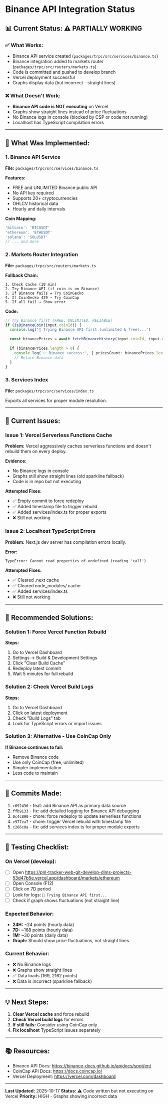 # Binance API Integration Status

## 📊 Current Status: ⚠️ PARTIALLY WORKING

### ✅ What Works:
- Binance API service created (`packages/trpc/src/services/binance.ts`)
- Binance integration added to markets router (`packages/trpc/src/routers/markets.ts`)
- Code is committed and pushed to develop branch
- Vercel deployment successful
- Graphs display data (but incorrect - straight lines)

### ❌ What Doesn't Work:
- **Binance API code is NOT executing** on Vercel
- Graphs show straight lines instead of price fluctuations
- No Binance logs in console (blocked by CSP or code not running)
- Localhost has TypeScript compilation errors

---

## 🔧 What Was Implemented:

### 1. Binance API Service
**File:** `packages/trpc/src/services/binance.ts`

**Features:**
- FREE and UNLIMITED Binance public API
- No API key required
- Supports 20+ cryptocurrencies
- OHLCV historical data
- Hourly and daily intervals

**Coin Mapping:**
```typescript
'bitcoin': 'BTCUSDT'
'ethereum': 'ETHUSDT'
'solana': 'SOLUSDT'
// ... and more
```

### 2. Markets Router Integration
**File:** `packages/trpc/src/routers/markets.ts`

**Fallback Chain:**
```
1. Check Cache (10 min)
2. Try Binance API (if coin is on Binance)
3. If Binance fails → Try CoinGecko
4. If CoinGecko 429 → Try CoinCap
5. If all fail → Show error
```

**Code:**
```typescript
// Try Binance first (FREE, UNLIMITED, RELIABLE)
if (isBinanceCoin(input.coinId)) {
  console.log('🚀 Trying Binance API first (unlimited & free)...')
  
  const binancePrices = await fetchBinanceHistory(input.coinId, input.days)
  
  if (binancePrices.length > 0) {
    console.log('✅ Binance success:', { pricesCount: binancePrices.length })
    // Return Binance data
  }
}
```

### 3. Services Index
**File:** `packages/trpc/src/services/index.ts`

Exports all services for proper module resolution.

---

## 🐛 Current Issues:

### Issue 1: Vercel Serverless Functions Cache
**Problem:** Vercel aggressively caches serverless functions and doesn't rebuild them on every deploy.

**Evidence:**
- No Binance logs in console
- Graphs still show straight lines (old sparkline fallback)
- Code is in repo but not executing

**Attempted Fixes:**
- ✅ Empty commit to force redeploy
- ✅ Added timestamp file to trigger rebuild
- ✅ Added services/index.ts for proper exports
- ❌ Still not working

### Issue 2: Localhost TypeScript Errors
**Problem:** Next.js dev server has compilation errors locally.

**Error:**
```
TypeError: Cannot read properties of undefined (reading 'call')
```

**Attempted Fixes:**
- ✅ Cleared .next cache
- ✅ Cleared node_modules/.cache
- ✅ Added services/index.ts
- ❌ Still not working

---

## 🎯 Recommended Solutions:

### Solution 1: Force Vercel Function Rebuild
**Steps:**
1. Go to Vercel Dashboard
2. Settings → Build & Development Settings
3. Click "Clear Build Cache"
4. Redeploy latest commit
5. Wait 5 minutes for full rebuild

### Solution 2: Check Vercel Build Logs
**Steps:**
1. Go to Vercel Dashboard
2. Click on latest deployment
3. Check "Build Logs" tab
4. Look for TypeScript errors or import issues

### Solution 3: Alternative - Use CoinCap Only
**If Binance continues to fail:**
- Remove Binance code
- Use only CoinCap (free, unlimited)
- Simpler implementation
- Less code to maintain

---

## 📝 Commits Made:

1. `c692430` - feat: add Binance API as primary data source
2. `ffb9133` - fix: add detailed logging for Binance API debugging
3. `0c4c890` - chore: force redeploy to update serverless functions
4. `e977ea7` - chore: trigger Vercel rebuild with timestamp file
5. `c266c0a` - fix: add services index.ts for proper module exports

---

## 🧪 Testing Checklist:

### On Vercel (develop):
- [ ] Open https://pnl-tracker-web-git-develop-dims-projects-53d47b5e.vercel.app/dashboard/markets/ethereum
- [ ] Open Console (F12)
- [ ] Click on 7D period
- [ ] Look for logs: `🚀 Trying Binance API first...`
- [ ] Check if graph shows fluctuations (not straight line)

### Expected Behavior:
- **24H:** ~24 points (hourly data)
- **7D:** ~168 points (hourly data)
- **1M:** ~30 points (daily data)
- **Graph:** Should show price fluctuations, not straight lines

### Current Behavior:
- ❌ No Binance logs
- ❌ Graphs show straight lines
- ✅ Data loads (169, 2162 points)
- ❌ Data is incorrect (sparkline fallback)

---

## 💡 Next Steps:

1. **Clear Vercel cache** and force rebuild
2. **Check Vercel build logs** for errors
3. **If still fails:** Consider using CoinCap only
4. **Fix localhost** TypeScript issues separately

---

## 📚 Resources:

- Binance API Docs: https://binance-docs.github.io/apidocs/spot/en/
- CoinCap API Docs: https://docs.coincap.io/
- Vercel Deployment: https://vercel.com/dashboard

---

**Last Updated:** 2025-10-17
**Status:** ⚠️ Code written but not executing on Vercel
**Priority:** HIGH - Graphs showing incorrect data
